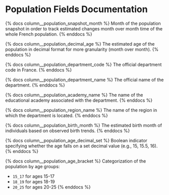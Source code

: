 
# Population Fields Documentation

{% docs  column__population_snapshot_month %}
Month of the population snapshot in order to track estimated changes month over month time of the whole French population.
{% enddocs %}

{% docs column__population_decimal_age %}
The estimated age of the population in decimal format for more granularity (month over month).
{% enddocs %}

{% docs column__population_department_code %}
The official department code in France.
{% enddocs %}

{% docs column__population_department_name %}
The official name of the department.
{% enddocs %}

{% docs column__population_academy_name %}
The name of the educational academy associated with the department.
{% enddocs %}

{% docs column__population_region_name %}
The name of the region in which the department is located.
{% enddocs %}

{% docs column__population_birth_month %}
The estimated birth month of individuals based on observed birth trends.
{% enddocs %}

{% docs column__population_age_decimal_set %}
Boolean indicator specifying whether the age falls on a set decimal value (e.g., 15, 15.5, 16).
{% enddocs %}

{% docs column__population_age_bracket %}
Categorization of the population by age groups:
- `15_17` for ages 15-17
- `18_19` for ages 18-19
- `20_25` for ages 20-25
{% enddocs %}
